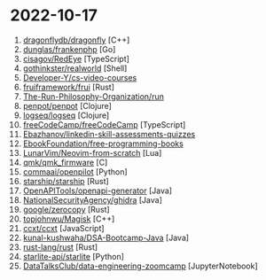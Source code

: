 # 2022-10-17

1. [dragonflydb/dragonfly](https://github.com/dragonflydb/dragonfly "A modern replacement for Redis and Memcached") [C++]
2. [dunglas/frankenphp](https://github.com/dunglas/frankenphp "The modern PHP app server") [Go]
3. [cisagov/RedEye](https://github.com/cisagov/RedEye "RedEye is a visual analytic tool supporting Red & Blue Team operations") [TypeScript]
4. [gothinkster/realworld](https://github.com/gothinkster/realworld "The mother of all demo apps — Exemplary fullstack Medium.com clone powered by React, Angular, Node, Django, and many more 🏅") [Shell]
5. [Developer-Y/cs-video-courses](https://github.com/Developer-Y/cs-video-courses "List of Computer Science courses with video lectures.") 
6. [fruiframework/frui](https://github.com/fruiframework/frui "A developer-friendly framework for building user interfaces in Rust") [Rust]
7. [The-Run-Philosophy-Organization/run](https://github.com/The-Run-Philosophy-Organization/run "润学全球官方指定GITHUB，整理润学宗旨、纲领、理论和各类润之实例；解决为什么润，润去哪里，怎么润三大问题； 并成为新中国人的核心宗教，核心信念。") 
8. [penpot/penpot](https://github.com/penpot/penpot "Penpot - The Open-Source design & prototyping platform") [Clojure]
9. [logseq/logseq](https://github.com/logseq/logseq "A privacy-first, open-source platform for knowledge management and collaboration. Desktop app download link: https://github.com/logseq/logseq/releases, roadmap: https://trello.com/b/8txSM12G/roadmap") [Clojure]
10. [freeCodeCamp/freeCodeCamp](https://github.com/freeCodeCamp/freeCodeCamp "freeCodeCamp.org's open-source codebase and curriculum. Learn to code for free.") [TypeScript]
11. [Ebazhanov/linkedin-skill-assessments-quizzes](https://github.com/Ebazhanov/linkedin-skill-assessments-quizzes "Full reference of LinkedIn answers 2022 for skill assessments (aws-lambda, rest-api, javascript, react, git, html, jquery, mongodb, java, Go, python, machine-learning, power-point) linkedin excel test lösungen, linkedin machine learning test LinkedIn test questions and answers") 
12. [EbookFoundation/free-programming-books](https://github.com/EbookFoundation/free-programming-books "📚 Freely available programming books") 
13. [LunarVim/Neovim-from-scratch](https://github.com/LunarVim/Neovim-from-scratch "A Neovim config designed from scratch to be understandable") [Lua]
14. [qmk/qmk_firmware](https://github.com/qmk/qmk_firmware "Open-source keyboard firmware for Atmel AVR and Arm USB families") [C]
15. [commaai/openpilot](https://github.com/commaai/openpilot "openpilot is an open source driver assistance system. openpilot performs the functions of Automated Lane Centering and Adaptive Cruise Control for over 200 supported car makes and models.") [Python]
16. [starship/starship](https://github.com/starship/starship "☄🌌️ The minimal, blazing-fast, and infinitely customizable prompt for any shell!") [Rust]
17. [OpenAPITools/openapi-generator](https://github.com/OpenAPITools/openapi-generator "OpenAPI Generator allows generation of API client libraries (SDK generation), server stubs, documentation and configuration automatically given an OpenAPI Spec (v2, v3)") [Java]
18. [NationalSecurityAgency/ghidra](https://github.com/NationalSecurityAgency/ghidra "Ghidra is a software reverse engineering (SRE) framework") [Java]
19. [google/zerocopy](https://github.com/google/zerocopy "") [Rust]
20. [topjohnwu/Magisk](https://github.com/topjohnwu/Magisk "The Magic Mask for Android") [C++]
21. [ccxt/ccxt](https://github.com/ccxt/ccxt "A JavaScript / Python / PHP cryptocurrency trading API with support for more than 100 bitcoin/altcoin exchanges") [JavaScript]
22. [kunal-kushwaha/DSA-Bootcamp-Java](https://github.com/kunal-kushwaha/DSA-Bootcamp-Java "This repository consists of the code samples, assignments, and notes for the Java Data Structures & Algorithms bootcamp of Community Classroom.") [Java]
23. [rust-lang/rust](https://github.com/rust-lang/rust "Empowering everyone to build reliable and efficient software.") [Rust]
24. [starlite-api/starlite](https://github.com/starlite-api/starlite "Light, Flexible and Extensible ASGI API framework") [Python]
25. [DataTalksClub/data-engineering-zoomcamp](https://github.com/DataTalksClub/data-engineering-zoomcamp "Free Data Engineering course!") [JupyterNotebook]
